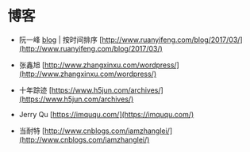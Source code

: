 # 博客

- 阮一峰 [blog](http://www.ruanyifeng.com/blog/archives.html) | 按时间排序 [http://www.ruanyifeng.com/blog/2017/03/](http://www.ruanyifeng.com/blog/2017/03/)

- 张鑫旭 [http://www.zhangxinxu.com/wordpress/](http://www.zhangxinxu.com/wordpress/)

- 十年踪迹 [https://www.h5jun.com/archives/](https://www.h5jun.com/archives/)

- Jerry Qu [https://imququ.com/](https://imququ.com/)

- 当耐特 [http://www.cnblogs.com/iamzhanglei/](http://www.cnblogs.com/iamzhanglei/)
